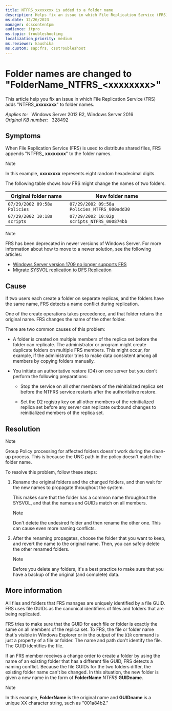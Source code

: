 ```yaml
---
title: NTFRS_xxxxxxxx is added to a folder name
description: Helps fix an issue in which File Replication Service (FRS) adds "NTFRS_xxxxxxxx" to a folder name.
ms.date: 12/26/2023
manager: dcscontentpm
audience: itpro
ms.topic: troubleshooting
localization_priority: medium
ms.reviewer: kaushika
ms.custom: sap:frs, csstroubleshoot
---
```

# Folder names are changed to "FolderName_NTFRS_\<xxxxxxxx>"

This article help you fix an issue in which File Replication Service (FRS) adds "NTFRS_**xxxxxxxx**" to folder names.

_Applies to:_ &nbsp; Windows Server 2012 R2, Windows Server 2016  
_Original KB number:_ &nbsp; 328492

## Symptoms

When File Replication Service (FRS) is used to distribute shared files, FRS appends "NTFRS_ **xxxxxxxx**" to the folder names.

> [!NOTE]
> In this example, **xxxxxxxx** represents eight random hexadecimal digits.

The following table shows how FRS might change the names of two folders.

| Original folder name | New folder name |
| --- | --- |
| `07/29/2002 09:58a Policies` | `07/29/2002 09:58a Policies_NTFRS_000add30` |
| `07/29/2002 10:18a scripts` | `07/29/2002 10:02p scripts_NTFRS_000874bb` |

> [!NOTE]  
> FRS has been deprecated in newer versions of Windows Server. For more information about how to move to a newer solution, see the following articles:
>  
> - [Windows Server version 1709 no longer supports FRS](windows-server-version-1709-no-longer-supports-frs.md)
> - [Migrate SYSVOL replication to DFS Replication](/windows-server/storage/dfs-replication/migrate-sysvol-to-dfsr)

## Cause

If two users each create a folder on separate replicas, and the folders have the same name, FRS detects a name conflict during replication.

One of the create operations takes precedence, and that folder retains the original name. FRS changes the name of the other folder.

There are two common causes of this problem:

- A folder is created on multiple members of the replica set before the folder can replicate. The administrator or program might create duplicate folders on multiple FRS members. This might occur, for example, if the administrator tries to make data consistent among all members by copying folders manually.

- You initiate an authoritative restore (D4) on one server but you don't perform the following preparations:  

  - Stop the service on all other members of the reinitialized replica set before the NTFRS service restarts after the authoritative restore.

  - Set the D2 registry key on all other members of the reinitialized replica set before any server can replicate outbound changes to reinitialized members of the replica set.

## Resolution

> [!NOTE]  
> Group Policy processing for affected folders doesn't work during the clean-up process. This is because the UNC path in the policy doesn't match the folder name.

To resolve this problem, follow these steps:

1. Rename the original folders and the changed folders, and then wait for the new names to propagate throughout the system.

    This makes sure that the folder has a common name throughout the SYSVOL, and that the names and GUIDs match on all members.

    > [!NOTE]
    > Don't delete the undesired folder and then rename the other one. This can cause even more naming conflicts.

2. After the renaming propagates, choose the folder that you want to keep, and revert the name to the original name. Then, you can safely delete the other renamed folders.

    > [!NOTE]
    > Before you delete any folders, it's a best practice to make sure that you have a backup of the original (and complete) data.

## More information

All files and folders that FRS manages are uniquely identified by a file GUID. FRS uses file GUIDs as the canonical identifiers of files and folders that are being replicated.

FRS tries to make sure that the GUID for each file or folder is exactly the same on all members of the replica set. To FRS, the file or folder name that's visible in Windows Explorer or in the output of the `DIR` command is just a property of a file or folder. The name and path don't identify the file. The GUID identifies the file.

If an FRS member receives a change order to create a folder by using the name of an existing folder that has a different file GUID, FRS detects a naming conflict. Because the file GUIDs for the two folders differ, the existing folder name can't be changed. In this situation, the new folder is given a new name in the form of **FolderName** _NTFRS_ **GUIDname**.

> [!NOTE]
> In this example, **FolderName** is the original name and **GUIDname** is a unique XX character string, such as "001a84b2."
